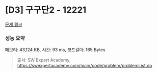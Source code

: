 # [D3] 구구단2 - 12221 

[문제 링크](https://swexpertacademy.com/main/code/problem/problemDetail.do?contestProbId=AXpz3dravpQDFATi) 

### 성능 요약

메모리: 43,124 KB, 시간: 93 ms, 코드길이: 165 Bytes



> 출처: SW Expert Academy, https://swexpertacademy.com/main/code/problem/problemList.do